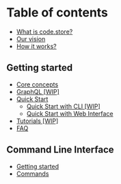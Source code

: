 # Table of contents

* [What is code.store?](README.md)
* [Our vision](our-vision.md)
* [How it works?](how-it-works.md)

## Getting started

* [Core concepts](getting-started/core-concepts.md)
* [GraphQL \[WIP\]](getting-started/graphql-schemas.md)
* [Quick Start](getting-started/quick-start/README.md)
  * [Quick Start with CLI \[WIP\]](getting-started/quick-start/quick-start-with-cli.md)
  * [Quick Start with Web Interface](getting-started/quick-start/quick-start-with-web-interface.md)
* [Tutorials \[WIP\]](getting-started/tutorials.md)
* [FAQ](getting-started/faq.md)

## Command Line Interface <a id="cli"></a>

* [Getting started](cli/code-store-cli.md)
* [Commands](cli/commands.md)

